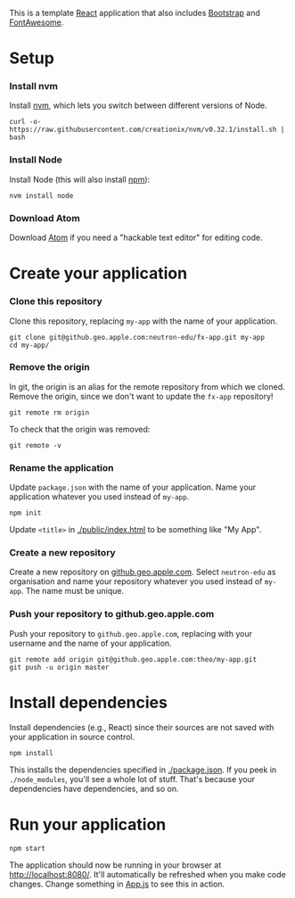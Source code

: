 This is a template [React](https://facebook.github.io/react/) application that also includes [Bootstrap](http://getbootstrap.com) and [FontAwesome](http://fontawesome.io/icons/).

# Setup

### Install nvm

Install [nvm](https://github.com/creationix/nvm), which lets you switch between different versions of Node.

```
curl -o- https://raw.githubusercontent.com/creationix/nvm/v0.32.1/install.sh | bash
```

### Install Node

Install Node (this will also install [npm](https://docs.npmjs.com/getting-started/what-is-npm)):

```
nvm install node
```

### Download Atom

Download [Atom](https://atom.io/) if you need a "hackable text editor" for editing code.

# Create your application

### Clone this repository

Clone this repository, replacing `my-app` with the name of your application.

```
git clone git@github.geo.apple.com:neutron-edu/fx-app.git my-app
cd my-app/
```

### Remove the origin

In git, the origin is an alias for the remote repository from which we cloned. Remove the origin, since we don't want to update the `fx-app` repository!

```
git remote rm origin
```

To check that the origin was removed:

```
git remote -v
```

### Rename the application

Update `package.json` with the name of your application. Name your application whatever you used instead of `my-app`.

```
npm init
```

Update `<title>` in [./public/index.html](./public/index.html) to be something like "My App".

### Create a new repository

Create a new repository on [github.geo.apple.com](https://github.geo.apple.com/new). Select `neutron-edu` as organisation and name your repository whatever you used instead of `my-app`. The name must be unique.

### Push your repository to github.geo.apple.com

Push your repository to `github.geo.apple.com`, replacing with your username and the name of your application.

```
git remote add origin git@github.geo.apple.com:theo/my-app.git
git push -u origin master
```

# Install dependencies

Install dependencies (e.g., React) since their sources are not saved with your application in source control.

```
npm install
```

This installs the dependencies specified in [./package.json](./package.json). If you peek in `./node_modules`, you'll see a whole lot of stuff. That's because your dependencies have dependencies, and so on.

# Run your application

```
npm start
```

The application should now be running in your browser at [http://localhost:8080/](http://localhost:8080/). It'll automatically be refreshed when you make code changes. Change something in [App.js](./src/App.js) to see this in action.
